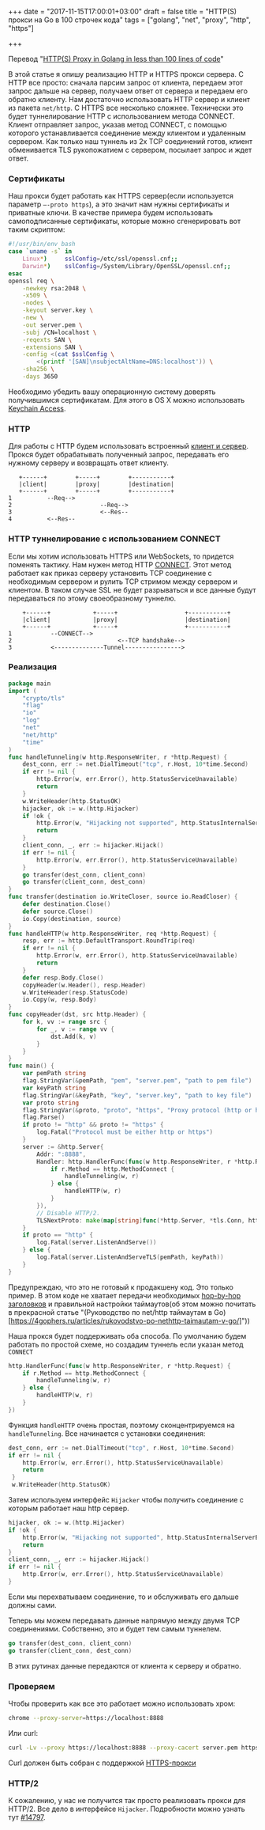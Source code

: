 +++
date = "2017-11-15T17:00:01+03:00"
draft = false
title = "HTTP(S) прокси на Go в 100 строчек кода"
tags = ["golang", "net", "proxy", "http", "https"]

+++

Перевод "[HTTP(S) Proxy in Golang in less than 100 lines of code](https://medium.com/@mlowicki/http-s-proxy-in-golang-in-less-than-100-lines-of-code-6a51c2f2c38c)"

В этой статье я опишу реализацию HTTP и HTTPS прокси сервера. С HTTP все просто: сначала парсим запрос от клиента, передаем этот запрос дальше на сервер, получаем ответ от сервера и передаем его обратно клиенту. Нам достаточно использовать HTTP сервер и клиент из пакета `net/http`. С HTTPS все несколько сложнее. Технически это будет туннелирование HTTP с использованием метода CONNECT. Клиент отправляет запрос, указав метод CONNECT, с помощью которого устанавливается соединение между клиентом и удаленным сервером. Как только наш туннель из 2х TCP соединений готов, клиент обменивается TLS рукопожатием с сервером, посылает запрос и ждет ответ.

### Сертификаты

Наш прокси будет работать как HTTPS сервер(если используется параметр `—-proto https`), а это значит нам нужны сертификаты и приватные ключи. В качестве примера будем использовать самоподписанные сертификаты, которые можно сгенерировать вот таким скриптом:

```bash
#!/usr/bin/env bash
case `uname -s` in
    Linux*)     sslConfig=/etc/ssl/openssl.cnf;;
    Darwin*)    sslConfig=/System/Library/OpenSSL/openssl.cnf;;
esac
openssl req \
    -newkey rsa:2048 \
    -x509 \
    -nodes \
    -keyout server.key \
    -new \
    -out server.pem \
    -subj /CN=localhost \
    -reqexts SAN \
    -extensions SAN \
    -config <(cat $sslConfig \
        <(printf '[SAN]\nsubjectAltName=DNS:localhost')) \
    -sha256 \
    -days 3650
```

Необходимо убедить вашу операционную систему доверять получившимся сертификатам. Для этого в OS X можно использовать [Keychain Access](https://tosbourn.com/getting-os-x-to-trust-self-signed-ssl-certificates/).

### HTTP

Для работы с HTTP будем использовать встроенный [клиент и сервер](https://golang.org/pkg/net/http/). Прокся будет обрабатывать полученный запрос, передавать его нужному серверу и возвращать ответ клиенту.

```
   +------+        +-----+        +-----------+
   |client|        |proxy|        |destination|
   +------+        +-----+        +-----------+
1          --Req-->       
2                         --Req-->
3                         <--Res--
4          <--Res--
```

### HTTP туннелирование с использованием CONNECT

Если мы хотим использовать HTTPS или WebSockets, то придется поменять тактику. Нам нужен метод HTTP [CONNECT](https://developer.mozilla.org/en-US/docs/Web/HTTP/Methods/CONNECT). Этот метод работает как приказ серверу установить TCP соединение с необходимым сервером и рулить TCP стримом между сервером и клиентом. В таком случае SSL не будет разрываться и все данные будут передаваться по этому своеобразному туннелю. 

```
    +------+            +-----+                   +-----------+
    |client|            |proxy|                   |destination| 
    +------+            +-----+                   +-----------+
1           --CONNECT-->       
2                              <--TCP handshake-->
3           <--------------Tunnel---------------->
```

### Реализация

```go
package main
import (
    "crypto/tls"
    "flag"
    "io"
    "log"
    "net"
    "net/http"
    "time"
)
func handleTunneling(w http.ResponseWriter, r *http.Request) {
    dest_conn, err := net.DialTimeout("tcp", r.Host, 10*time.Second)
    if err != nil {
        http.Error(w, err.Error(), http.StatusServiceUnavailable)
        return
    }
    w.WriteHeader(http.StatusOK)
    hijacker, ok := w.(http.Hijacker)
    if !ok {
        http.Error(w, "Hijacking not supported", http.StatusInternalServerError)
        return
    }
    client_conn, _, err := hijacker.Hijack()
    if err != nil {
        http.Error(w, err.Error(), http.StatusServiceUnavailable)
    }
    go transfer(dest_conn, client_conn)
    go transfer(client_conn, dest_conn)
}
func transfer(destination io.WriteCloser, source io.ReadCloser) {
    defer destination.Close()
    defer source.Close()
    io.Copy(destination, source)
}
func handleHTTP(w http.ResponseWriter, req *http.Request) {
    resp, err := http.DefaultTransport.RoundTrip(req)
    if err != nil {
        http.Error(w, err.Error(), http.StatusServiceUnavailable)
        return
    }
    defer resp.Body.Close()
    copyHeader(w.Header(), resp.Header)
    w.WriteHeader(resp.StatusCode)
    io.Copy(w, resp.Body)
}
func copyHeader(dst, src http.Header) {
    for k, vv := range src {
        for _, v := range vv {
            dst.Add(k, v)
        }
    }
}
func main() {
    var pemPath string
    flag.StringVar(&pemPath, "pem", "server.pem", "path to pem file")
    var keyPath string
    flag.StringVar(&keyPath, "key", "server.key", "path to key file")
    var proto string
    flag.StringVar(&proto, "proto", "https", "Proxy protocol (http or https)")
    flag.Parse()
    if proto != "http" && proto != "https" {
        log.Fatal("Protocol must be either http or https")
    }
    server := &http.Server{
        Addr: ":8888",
        Handler: http.HandlerFunc(func(w http.ResponseWriter, r *http.Request) {
            if r.Method == http.MethodConnect {
                handleTunneling(w, r)
            } else {
                handleHTTP(w, r)
            }
        }),
        // Disable HTTP/2.
        TLSNextProto: make(map[string]func(*http.Server, *tls.Conn, http.Handler)),
    }
    if proto == "http" {
        log.Fatal(server.ListenAndServe())
    } else {
        log.Fatal(server.ListenAndServeTLS(pemPath, keyPath))
    }
}
```

Предупреждаю, что это не готовый к продакшену код. Это только пример. В этом коде не хватает передачи необходимых [hop-by-hop заголовков](https://developer.mozilla.org/en-US/docs/Web/HTTP/Headers#hbh) и правильной настройки таймаутов(об этом можно почитать в прекрасной статье "(Руководство по net/http таймаутам в Go)[https://4gophers.ru/articles/rukovodstvo-po-nethttp-taimautam-v-go/]"))

Наша прокся будет поддерживать оба способа. По умолчанию будем работать по простой схеме, но создадим туннель если указан метод `CONNECT`

```go
http.HandlerFunc(func(w http.ResponseWriter, r *http.Request) {
    if r.Method == http.MethodConnect {
        handleTunneling(w, r)
    } else {
        handleHTTP(w, r)
    }
})
```

Функция `handleHTTP` очень простая, поэтому сконцентрируемся на `handleTunneling`. Все начинается с установки соединения:

```go
dest_conn, err := net.DialTimeout("tcp", r.Host, 10*time.Second)
if err != nil {
    http.Error(w, err.Error(), http.StatusServiceUnavailable)
    return
 }
 w.WriteHeader(http.StatusOK)
 ```

 Затем используем интерфейс `Hijacker` чтобы получить соединение с которым работает наш http сервер. 

```go
hijacker, ok := w.(http.Hijacker)
if !ok {
    http.Error(w, "Hijacking not supported", http.StatusInternalServerError)
    return
}
client_conn, _, err := hijacker.Hijack()
if err != nil {
    http.Error(w, err.Error(), http.StatusServiceUnavailable)
}
```

Если мы перехватываем соединение, то и обслуживать его дальше должны сами.

Теперь мы можем передавать данные напрямую между двумя TCP соединениями. Собственно, это и будет тем самым туннелем.

```go
go transfer(dest_conn, client_conn)
go transfer(client_conn, dest_conn)
```

В этих рутинах данные передаются от клиента к серверу и обратно.

### Проверяем

Чтобы проверить как все это работает можно использовать хром:

```bash
chrome --proxy-server=https://localhost:8888
```

Или сurl:

```bash
curl -Lv --proxy https://localhost:8888 --proxy-cacert server.pem https://google.com
```

Curl должен быть собран с поддержкой [HTTPS-прокси](https://daniel.haxx.se/blog/2016/11/26/https-proxy-with-curl/)

### HTTP/2

К сожалению, у нас не получится так просто реализовать прокси для HTTP/2. Все дело в интерфейсе `Hijacker`. Подробности можно узнать тут [#14797](https://github.com/golang/go/issues/14797#issuecomment-196103814).